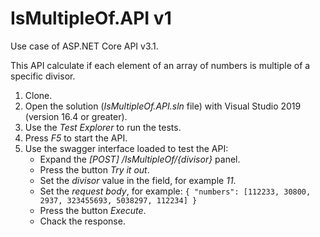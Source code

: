 # IsMultipleOf.API v1

Use case of ASP.NET Core API v3.1.

This API calculate if each element of an array of numbers is multiple of a specific divisor.

1. Clone.
2. Open the solution (_IsMultipleOf.API.sln_ file) with Visual Studio 2019 (version 16.4 or greater).
3. Use the _Test Explorer_ to run the tests.
4. Press _F5_ to start the API.
5. Use the swagger interface loaded to test the API:
   - Expand the _[POST] /IsMultipleOf/\{divisor}_ panel. 
   - Press the button _Try it out_.
   - Set the _divisor_ value in the field, for example _11_.
   - Set the _request body_, for example: ```{ "numbers": [112233, 30800, 2937, 323455693, 5038297, 112234] }```
   - Press the button _Execute_.
   - Chack the response.
